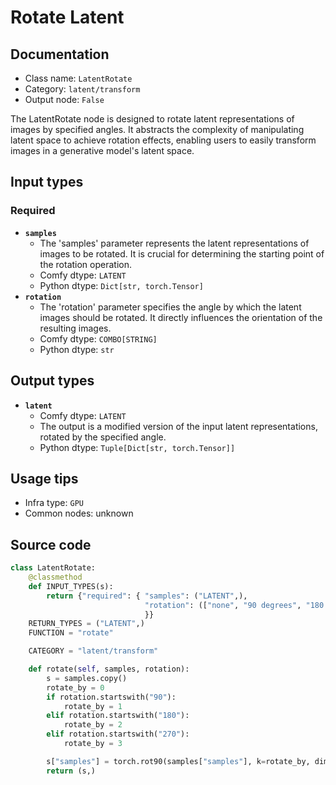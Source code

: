 # Rotate Latent
## Documentation
- Class name: `LatentRotate`
- Category: `latent/transform`
- Output node: `False`

The LatentRotate node is designed to rotate latent representations of images by specified angles. It abstracts the complexity of manipulating latent space to achieve rotation effects, enabling users to easily transform images in a generative model's latent space.
## Input types
### Required
- **`samples`**
    - The 'samples' parameter represents the latent representations of images to be rotated. It is crucial for determining the starting point of the rotation operation.
    - Comfy dtype: `LATENT`
    - Python dtype: `Dict[str, torch.Tensor]`
- **`rotation`**
    - The 'rotation' parameter specifies the angle by which the latent images should be rotated. It directly influences the orientation of the resulting images.
    - Comfy dtype: `COMBO[STRING]`
    - Python dtype: `str`
## Output types
- **`latent`**
    - Comfy dtype: `LATENT`
    - The output is a modified version of the input latent representations, rotated by the specified angle.
    - Python dtype: `Tuple[Dict[str, torch.Tensor]]`
## Usage tips
- Infra type: `GPU`
- Common nodes: unknown


## Source code
```python
class LatentRotate:
    @classmethod
    def INPUT_TYPES(s):
        return {"required": { "samples": ("LATENT",),
                              "rotation": (["none", "90 degrees", "180 degrees", "270 degrees"],),
                              }}
    RETURN_TYPES = ("LATENT",)
    FUNCTION = "rotate"

    CATEGORY = "latent/transform"

    def rotate(self, samples, rotation):
        s = samples.copy()
        rotate_by = 0
        if rotation.startswith("90"):
            rotate_by = 1
        elif rotation.startswith("180"):
            rotate_by = 2
        elif rotation.startswith("270"):
            rotate_by = 3

        s["samples"] = torch.rot90(samples["samples"], k=rotate_by, dims=[3, 2])
        return (s,)

```
